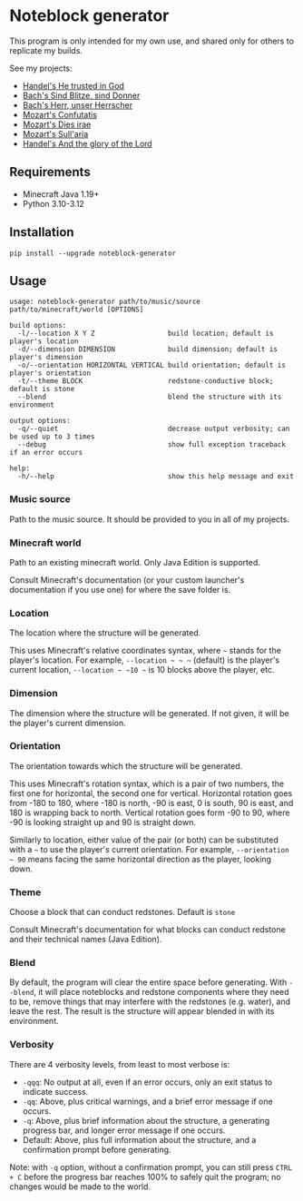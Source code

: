 # Noteblock generator

This program is only intended for my own use, and shared only for others to replicate my builds.

See my projects:

* [Handel's He trusted in God](https://github.com/FelixFourcolor/He-trusted-in-God)
* [Bach's Sind Blitze, sind Donner](https://github.com/FelixFourcolor/Sind-Blitze-sind-Donner)
* [Bach's Herr, unser Herrscher](https://github.com/FelixFourcolor/Herr-unser-Herrscher)
* [Mozart's Confutatis](https://github.com/FelixFourcolor/Confutatis)
* [Mozart's Dies irae](https://github.com/FelixFourcolor/Dies-irae)
* [Mozart's Sull'aria](https://github.com/FelixFourcolor/Canzonetta-sull-aria)
* [Handel's And the glory of the Lord](https://github.com/FelixFourcolor/And-the-glory-of-the-Lord)

## Requirements

* Minecraft Java 1.19+
* Python 3.10-3.12

## Installation

```pip install --upgrade noteblock-generator```

## Usage

```text
usage: noteblock-generator path/to/music/source path/to/minecraft/world [OPTIONS]

build options:
  -l/--location X Y Z                  build location; default is player's location
  -d/--dimension DIMENSION             build dimension; default is player's dimension
  -o/--orientation HORIZONTAL VERTICAL build orientation; default is player's orientation
  -t/--theme BLOCK                     redstone-conductive block; default is stone
  --blend                              blend the structure with its environment

output options:
  -q/--quiet                           decrease output verbosity; can be used up to 3 times
  --debug                              show full exception traceback if an error occurs

help:
  -h/--help                            show this help message and exit
```

### Music source

Path to the music source. It should be provided to you in all of my projects.

### Minecraft world

Path to an existing minecraft world. Only Java Edition is supported.

Consult Minecraft's documentation (or your custom launcher's documentation if you use one) for where the save folder is.

### Location

The location where the structure will be generated.

This uses Minecraft's relative coordinates syntax, where `~` stands for the player's location. For example, `--location ~ ~ ~` (default) is the player's current location, `--location ~ ~10 ~` is 10 blocks above the player, etc.

### Dimension

The dimension where the structure will be generated. If not given, it will be the player's current dimension.

### Orientation

The orientation towards which the structure will be generated.

This uses Minecraft's rotation syntax, which is a pair of two numbers, the first one for horizontal, the second one for vertical. Horizontal rotation goes from -180 to 180, where -180 is north, -90 is east, 0 is south, 90 is east, and 180 is wrapping back to north. Vertical rotation goes form -90 to 90, where -90 is looking straight up and 90 is straight down.

Similarly to location, either value of the pair (or both) can be substituted with a `~` to use the player's current orientation. For example, `--orientation ~ 90` means facing the same horizontal direction as the player, looking down.

### Theme

Choose a block that can conduct redstones. Default is `stone`

Consult Minecraft's documentation for what blocks can conduct redstone and their technical names (Java Edition).

### Blend

By default, the program will clear the entire space before generating. With `--blend`, it will place noteblocks and redstone components where they need to be, remove things that may interfere with the redstones (e.g. water), and leave the rest. The result is the structure will appear blended in with its environment.

### Verbosity

There are 4 verbosity levels, from least to most verbose is:

* `-qqq`: No output at all, even if an error occurs, only an exit status to indicate success.
* `-qq`: Above, plus critical warnings, and a brief error message if one occurs.
* `-q`: Above, plus brief information about the structure, a generating progress bar, and longer error message if one occurs.
* Default: Above, plus full information about the structure, and a confirmation prompt before generating.

Note: with `-q` option, without a confirmation prompt, you can still press `CTRL + C` before the progress bar reaches 100% to safely quit the program; no changes would be made to the world.
